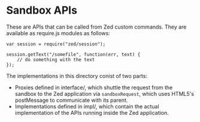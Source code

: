 Sandbox APIs
============

These are APIs that can be called from Zed custom commands. They are available
as require.js modules as follows:

    var session = require("zed/session");
    
    session.getText("/somefile", function(err, text) {
        // do something with the text
    });

The implementations in this directory conist of two parts:

* Proxies defined in interface/, which shuttle the request from the sandbox to 
  the Zed application via `sandboxRequest`, which uses HTML5's postMessage to
  communicate with its parent.
* Implementations defined in impl/, which contain the actual implementation
  of the APIs running inside the Zed application.